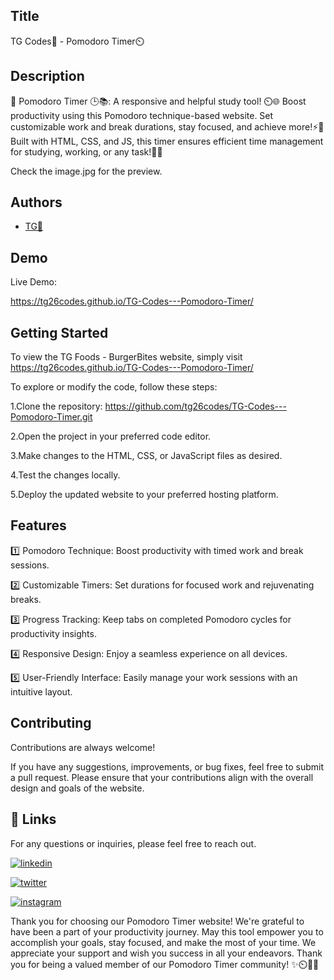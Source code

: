 
## Title

TG Codes💛 - Pomodoro Timer⏲️
## Description 

🍅 Pomodoro Timer 🕒📚: A responsive and helpful study tool! ⏲️🌐 Boost productivity using this Pomodoro technique-based website. Set customizable work and break durations, stay focused, and achieve more!⚡️💪 Built with HTML, CSS, and JS, this timer ensures efficient time management for studying, working, or any task!🎯🚀 

Check the image.jpg for the preview.
## Authors

- [TG💛](https://www.github.com/tg26codes)


## Demo

Live Demo:

   https://tg26codes.github.io/TG-Codes---Pomodoro-Timer/
## Getting Started

To view the TG Foods - BurgerBites website, simply visit   https://tg26codes.github.io/TG-Codes---Pomodoro-Timer/

To explore or modify the code, follow these steps:

1.Clone the repository: https://github.com/tg26codes/TG-Codes---Pomodoro-Timer.git

2.Open the project in your preferred code editor.

3.Make changes to the HTML, CSS, or JavaScript files as desired.

4.Test the changes locally.

5.Deploy the updated website to your preferred hosting platform.


## Features

1️⃣ Pomodoro Technique: Boost productivity with timed work and break sessions.

2️⃣ Customizable Timers: Set durations for focused work and rejuvenating breaks.

3️⃣ Progress Tracking: Keep tabs on completed Pomodoro cycles for productivity insights.

4️⃣ Responsive Design: Enjoy a seamless experience on all devices.

5️⃣ User-Friendly Interface: Easily manage your work sessions with an intuitive layout.




## Contributing

Contributions are always welcome!

If you have any suggestions, improvements, or bug fixes, feel free to submit a pull request. Please ensure that your contributions align with the overall design and goals of the website. 


## 🔗 Links

For any questions or inquiries, please feel free to reach out. 

[![linkedin](https://img.shields.io/badge/linkedin-0A66C2?style=for-the-badge&logo=linkedin&logoColor=white)](https://www.linkedin.com/in/tg2691/)


[![twitter](https://img.shields.io/badge/twitter-1DA1F2?style=for-the-badge&logo=twitter&logoColor=white)](https://twitter.com/tg_262001)

[![instagram](https://img.shields.io/badge/instagram-E4405F?style=for-the-badge&logo=instagram&logoColor=white)](https://instagram.com/_tg.26_)





Thank you for choosing our Pomodoro Timer website! We're grateful to have been a part of your productivity journey. May this tool empower you to accomplish your goals, stay focused, and make the most of your time. We appreciate your support and wish you success in all your endeavors. Thank you for being a valued member of our Pomodoro Timer community! ✨⏲️💪🙏